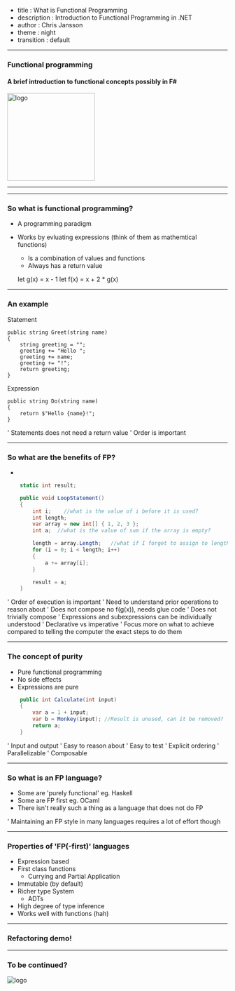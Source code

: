 - title : What is Functional Programming
- description : Introduction to Functional Programming in .NET
- author : Chris Jansson
- theme : night
- transition : default

***

### Functional programming
#### A brief introduction to functional concepts possibly in F#

<img src="http://fsharp.org/img/logo/fsharp256.png" alt="logo" style="width: 200px;"/>

***

***

### So what is functional programming?
- A programming paradigm
- Works by evluating expressions (think of them as mathemtical functions)
    - Is a combination of values and functions
    - Always has a return value


    let g(x) = x - 1
    let f(x) = x + 2 * g(x)

***

### An example
Statement

    public string Greet(string name)
    {
        string greeting = "";
        greeting += "Hello ";
        greeting += name;
        greeting += "!";
        return greeting;
    }


Expression

    public string Do(string name)
    {
        return $"Hello {name}!";
    }

' Statements does not need a return value
' Order is important

***

### So what are the benefits of FP?
- 

```csharp
    static int result;

    public void LoopStatement()
    {
        int i;    //what is the value of i before it is used? 
        int length;
        var array = new int[] { 1, 2, 3 };
        int a;  //what is the value of sum if the array is empty?

        length = array.Length;   //what if I forget to assign to length?
        for (i = 0; i < length; i++)
        {
            a += array[i];
        }

        result = a;
    }
```

' Order of execution is important
' Need to understand prior operations to reason about
' Does not compose no f(g(x)), needs glue code
' Does not trivially compose
' Expressions and subexpressions can be individually understood
' Declarative vs imperative
' Focus more on what to achieve compared to telling the computer the exact steps to do them

***

### The concept of purity
- Pure functional programming
- No side effects
- Expressions are pure

```csharp
    public int Calculate(int input) 
    {
        var a = 1 + input;
        var b = Monkey(input); //Result is unused, can it be removed?
        return a;
    }
```

' Input and output
' Easy to reason about
' Easy to test
' Explicit ordering
' Parallelizable
' Composable

***

### So what is an FP language?
- Some are 'purely functional' eg. Haskell
- Some are FP first eg. OCaml
- There isn't really such a thing as a language that does not do FP

' Maintaining an FP style in many languages requires a lot of effort though

***

### Properties of 'FP(-first)' languages
- Expression based
- First class functions
    * Currying and Partial Application
- Immutable (by default)
- Richer type System
    * ADTs
- High degree of type inference
- Works well with functions (hah)

***

### Refactoring demo!

***
### To be continued?

![logo](https://sergeytihon.files.wordpress.com/2014/01/i-love-f.png?w=702)